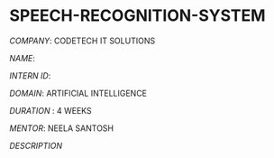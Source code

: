 # SPEECH-RECOGNITION-SYSTEM

*COMPANY*: CODETECH IT SOLUTIONS

*NAME*: 

*INTERN ID*: 

*DOMAIN*: ARTIFICIAL INTELLIGENCE

*DURATION* : 4 WEEKS

*MENTOR*: NEELA SANTOSH

*DESCRIPTION*


